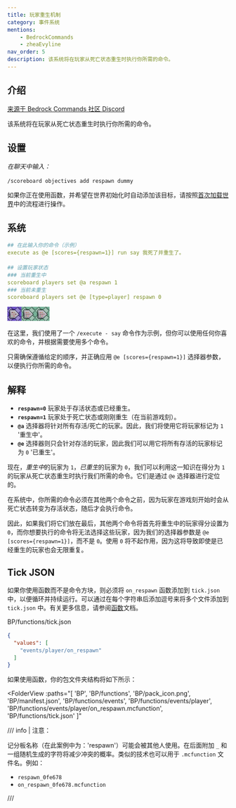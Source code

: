 ```yaml
---
title: 玩家重生机制
category: 事件系统
mentions:
    - BedrockCommands
    - zheaEvyline
nav_order: 5
description: 该系统将在玩家从死亡状态重生时执行你所需的命令。
---
```


## 介绍

[来源于 Bedrock Commands 社区 Discord](https://discord.gg/SYstTYx5G5)

该系统将在玩家从死亡状态重生时执行你所需的命令。

## 设置

*在聊天中输入：*

`/scoreboard objectives add respawn dummy`

如果你正在使用函数，并希望在世界初始化时自动添加该目标，请按照[首次加载世界](../commands/on-first-world-load.md)中的流程进行操作。

## 系统

```yaml title="BP/functions/events/player/on_respawn.mcfunction"
## 在此输入你的命令（示例）
execute as @e [scores={respawn=1}] run say 我死了并重生了。

## 设置玩家状态
### 当前重生中
scoreboard players set @a respawn 1
### 当前未重生
scoreboard players set @e [type=player] respawn 0
```
![三块命令方块链](../assets/images/commands/commandBlockChain/3.png)

在这里，我们使用了一个 `/execute - say` 命令作为示例，但你可以使用任何你喜欢的命令，并根据需要使用多个命令。

只需确保遵循给定的顺序，并正确应用 `@e [scores={respawn=1}]` 选择器参数，以便执行你所需的命令。

## 解释

- **`respawn=0`** 玩家处于存活状态或已经重生。
- **`respawn=1`** 玩家处于死亡状态或刚刚重生（在当前游戏刻）。
- **`@a`** 选择器将针对所有存活/死亡的玩家。因此，我们将使用它将玩家标记为 `1` '重生中'。
- **`@e`** 选择器则只会针对存活的玩家，因此我们可以用它将所有存活的玩家标记为 `0` '已重生'。

现在，*重生中*的玩家为 `1`，*已重生*的玩家为 `0`，我们可以利用这一知识在得分为 `1` 的玩家从死亡状态重生时执行我们所需的命令。它们是通过 `@e` 选择器进行定位的。

在系统中，你所需的命令必须在其他两个命令之前，因为玩家在游戏刻开始时会从死亡状态转变为存活状态，随后才会执行命令。

因此，如果我们将它们放在最后，其他两个命令将首先将重生中的玩家得分设置为 `0`，而你想要执行的命令将无法选择这些玩家，因为我们的选择器参数是 `@e [scores={respawn=1}]`，而不是 `0`。使用 `0` 将不起作用，因为这将导致即使是已经重生的玩家也会无限重复。

## Tick JSON

如果你使用函数而不是命令方块，则必须将 `on_respawn` 函数添加到 `tick.json` 中，以便循环并持续运行。可以通过在每个字符串后添加逗号来将多个文件添加到 `tick.json` 中。有关更多信息，请参阅[函数](../commands/mcfunctions.md#tick-json)文档。

<CodeHeader>BP/functions/tick.json</CodeHeader>
```json
{
  "values": [
    "events/player/on_respawn"
  ]
}
```

如果使用函数，你的包文件夹结构将如下所示：

<FolderView
	:paths="[
    'BP',
    'BP/functions',
    'BP/pack_icon.png',
    'BP/manifest.json',
    'BP/functions/events',
    'BP/functions/events/player',
    'BP/functions/events/player/on_respawn.mcfunction',
    'BP/functions/tick.json'
]"
></FolderView>

/// info | 注意：

记分板名称（在此案例中为：'respawn'）可能会被其他人使用。在后面附加 `_` 和一组随机生成的字符将减少冲突的概率。类似的技术也可以用于 `.mcfunction` 文件名。例如：
- `respawn_0fe678`
- `on_respawn_0fe678.mcfunction`

///
